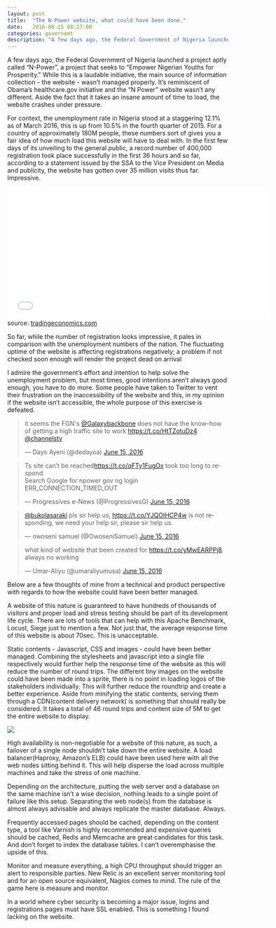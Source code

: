```yaml
---
layout: post
title:  "The N-Power website, what could have been done."
date:   2016-06-15 08:27:00
categories: governemt
description: "A few days ago, the Federal Government of Nigeria launched a project aptly called N-Power, a project that seeks to Empower Nigerian Youths for Prosperity."
---
```


A few days ago, the Federal Government of Nigeria launched a project aptly called “N-Power”, a project that seeks to “Empower Nigerian Youths for Prosperity." While this is a laudable initiative, the main source of information collection - the website - wasn’t managed properly. It’s reminiscent of Obama’s healthcare.gov initiative and the “N Power” website wasn’t any different. Aside the fact that it takes an insane amount of time to load, the website crashes under pressure.

For context, the unemployment rate in Nigeria stood at a staggering 12.1% as of March 2016, this is up from 10.5% in the fourth quarter of 2015. For a country of approximately 180M people, these numbers sort of gives you a fair idea of how much load this website will have to deal with. In the first few days of its  unveiling to the general public, a record number of 400,000 registration took place successfully in the first 36 hours and so far, according to a statement issued by the SSA to the Vice President on Media and publicity, the website has gotten over 35 million visits thus far. Impressive.

<iframe src='//www.tradingeconomics.com/embed/?s=nigeriaur&v=201605262210n&h=300&w=600&ref=/nigeria/unemployment-rate' height='300' width='600'  frameborder='0' scrolling='no'></iframe><br />source: <a href='http://www.tradingeconomics.com/nigeria/unemployment-rate'>tradingeconomics.com</a>

So far, while the number of registration looks impressive, it pales in comparison with the unemployment numbers of the nation. The fluctuating uptime of the website is affecting registrations negatively; a problem if not checked soon enough will render the project dead on arrival

I admire the government’s effort and intention to help solve the unemployment problem, but most times, good intentions aren’t always good enough, you have to do more. Some people have taken to Twitter to vent their frustration on the inaccessibility of the website and this, in my opinion if the website isn’t accessible, the whole purpose of this exercise is defeated.

<blockquote class="twitter-tweet" data-partner="tweetdeck"><p lang="en" dir="ltr">it seems the FGN&#39;s <a href="https://twitter.com/Galaxybackbone">@Galaxybackbone</a> does not have the know-how of getting a high traffic site to work <a href="https://t.co/HtTZotuDz4">https://t.co/HtTZotuDz4</a> <a href="https://twitter.com/channelstv">@channelstv</a></p>&mdash; Dayo Ayeni (@dedayoa) <a href="https://twitter.com/dedayoa/status/743141719529693184">June 15, 2016</a></blockquote>
<script async src="//platform.twitter.com/widgets.js" charset="utf-8"></script>

<blockquote class="twitter-tweet" data-partner="tweetdeck"><p lang="en" dir="ltr">Ts site can’t be reached<a href="https://t.co/qFTy1FugOx">https://t.co/qFTy1FugOx</a> took too long to respond.<br>Search Google for npower gov ng login<br>ERR_CONNECTION_TIMED_OUT</p>&mdash; Progressives e-News (@ProgressivesG) <a href="https://twitter.com/ProgressivesG/status/743075692276002817">June 15, 2016</a></blockquote>
<script async src="//platform.twitter.com/widgets.js" charset="utf-8"></script>

<blockquote class="twitter-tweet" data-partner="tweetdeck"><p lang="en" dir="ltr"><a href="https://twitter.com/bukolasaraki">@bukolasaraki</a> pls sir help us, <a href="https://t.co/YJQOIHCP4w">https://t.co/YJQOIHCP4w</a> is not responding, we need your help sir, please sir help us.</p>&mdash; owoseni samuel (@OwoseniSamuel) <a href="https://twitter.com/OwoseniSamuel/status/742992949844312064">June 15, 2016</a></blockquote>
<script async src="//platform.twitter.com/widgets.js" charset="utf-8"></script>

<blockquote class="twitter-tweet" data-partner="tweetdeck"><p lang="en" dir="ltr">what kind of website that been created for <a href="https://t.co/yMwEARPPj8">https://t.co/yMwEARPPj8</a>. always no working</p>&mdash; Umar-Aliyu (@umaraliyumusa) <a href="https://twitter.com/umaraliyumusa/status/742899255933816833">June 15, 2016</a></blockquote>
<script async src="//platform.twitter.com/widgets.js" charset="utf-8"></script>

Below are a few thoughts of mine from a technical and product perspective with regards to how the website could have been better managed.

A website of this nature is guaranteed to have hundreds of thousands of visitors and proper load and stress testing should be part of its development life cycle. There are lots of tools that can help with this Apache Benchmark, Locust, Siege just to mention a few. Not just that, the average response time of this website is about 70sec. This is unacceptable.

Static contents - Javascript, CSS and images - could have been better managed. Combining the stylesheets and javascript into a single file respectively would further help the response time of the website as this will reduce the number of round trips. The different tiny images on the website could have been made into a sprite, there is no point in loading logos of the stakeholders individually. This will further reduce the roundtrip and create a better experience. Aside from minifying the static contents, serving them through a CDN(content delivery network) is something that should really be considered. It takes a total of 46 round trips and content size of 5M to get the entire website to display.

<p>
	<img src="{{ site.url }}/assets/article_images/n-power/npower.png"/>
</p>

High availability is non-negotiable for a website of this nature, as such, a failover of a single node shouldn’t take down the entire website. A load balancer(Haproxy, Amazon’s ELB) could have been used here with all the web nodes sitting behind it. This will help disperse the load across multiple machines and take the stress of one machine.

Depending on the architecture, putting the web server and a database on the same machine isn’t a wise decision, nothing leads to a single point of failure like this setup. Separating the web node(s) from the database is almost always advisable and always replicate the master database. Always.

Frequently accessed pages should be cached, depending on the content type, a tool like Varnish is highly recommended and expensive queries should be cached, Redis and Memcache are great candidates for this task. And don’t forget to index the database tables. I can’t overemphasise the upside of this.

Monitor and measure everything, a high CPU throughput should trigger an alert to responsible parties. New Relic is an excellent server monitoring tool and for an open source equivalent, Nagios comes to mind.  The rule of the game here is measure and monitor.

In a world where cyber security is becoming a major issue, logins and registrations pages must have SSL enabled. This is something I found lacking on the website.